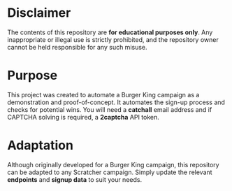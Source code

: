 # Disclaimer

The contents of this repository are **for educational purposes only**. Any inappropriate or illegal use is strictly prohibited, and the repository owner cannot be held responsible for any such misuse.

# Purpose

This project was created to automate a Burger King campaign as a demonstration and proof-of-concept. It automates the sign-up process and checks for potential wins. You will need a **catchall** email address and if CAPTCHA solving is required, a **2captcha** API token.

# Adaptation

Although originally developed for a Burger King campaign, this repository can be adapted to any Scratcher campaign. Simply update the relevant **endpoints** and **signup data** to suit your needs.
